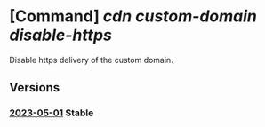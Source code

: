# [Command] _cdn custom-domain disable-https_

Disable https delivery of the custom domain.

## Versions

### [2023-05-01](/Resources/mgmt-plane/L3N1YnNjcmlwdGlvbnMve30vcmVzb3VyY2Vncm91cHMve30vcHJvdmlkZXJzL21pY3Jvc29mdC5jZG4vcHJvZmlsZXMve30vZW5kcG9pbnRzL3t9L2N1c3RvbWRvbWFpbnMve30vZGlzYWJsZWN1c3RvbWh0dHBz/2023-05-01.xml) **Stable**

<!-- mgmt-plane /subscriptions/{}/resourcegroups/{}/providers/microsoft.cdn/profiles/{}/endpoints/{}/customdomains/{}/disablecustomhttps 2023-05-01 -->
